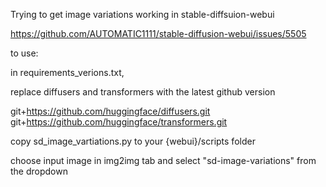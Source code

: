 

Trying to get image variations working in stable-diffsuion-webui

https://github.com/AUTOMATIC1111/stable-diffusion-webui/issues/5505


to use:

in requirements_verions.txt,

replace diffusers and transformers with the latest github version

git+https://github.com/huggingface/diffusers.git
git+https://github.com/huggingface/transformers.git

copy sd_image_vartiations.py to your {webui}/scripts folder

choose input image in img2img tab and select "sd-image-variations" from the dropdown

